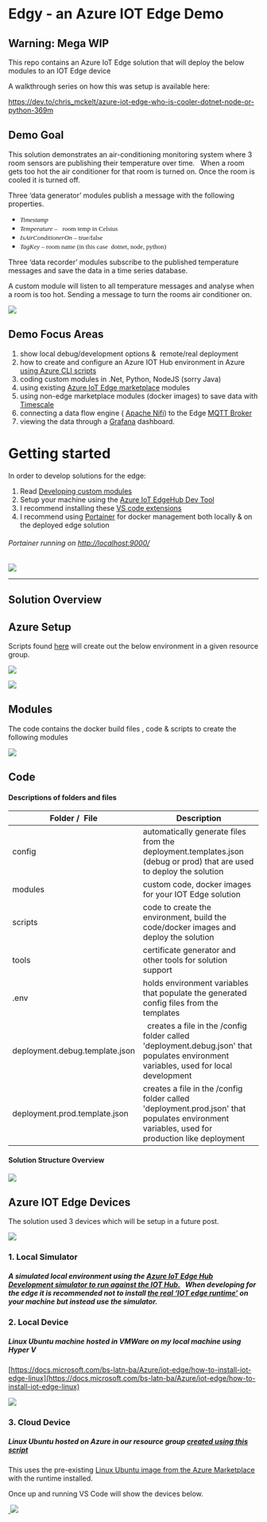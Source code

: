  

# Edgy - an Azure IOT Edge Demo

## Warning: Mega WIP

This repo contains an Azure IoT Edge solution that will deploy the below modules to an IOT Edge device

A walkthrough series on how this was setup is available here:

https://dev.to/chris_mckelt/azure-iot-edge-who-is-cooler-dotnet-node-or-python-369m
 
## Demo Goal

This solution demonstrates an air-conditioning monitoring system where 3 room sensors are publishing their temperature over time.   When a room gets too hot the air conditioner for that room is turned on. Once the room is cooled it is turned off.

Three ‘data generator’ modules publish a message with the following properties.

*   <span style="font-family: calibri light; font-size: small;">_Timestamp_ </span>
*   <span style="font-family: calibri light; font-size: small;">_Temperature_ –   room temp in Celsius</span>
*   <span style="font-family: calibri light; font-size: small;">_IsAirConditionerOn_ – true/false</span>
*   <span style="font-family: calibri light; font-size: small;">_TagKey_ – room name (in this case  dotnet, node, python)</span>

Three ‘data recorder’ modules subscribe to the published temperature messages and save the data in a time series database.

A custom module will listen to all temperature messages and analyse when a room is too hot. Sending a message to turn the rooms air conditioner on.

![](https://user-images.githubusercontent.com/662868/76138797-6afb6a80-6085-11ea-93dd-2a8fda17583a.png)

## Demo Focus Areas

1.  show local debug/development options &  remote/real deployment
2.  how to create and configure an Azure IOT Hub environment in Azure [using Azure CLI scripts](https://github.com/chrismckelt/edgy/tree/master/scripts/environment)
3.  coding custom modules in .Net, Python, NodeJS (sorry Java)
4.  using existing [Azure IoT Edge marketplace](https://aka.ms/iot-edge-marketplace) modules
5.  using non-edge marketplace modules (docker images) to save data with [Timescale](https://www.timescale.com/)
6.  connecting a data flow engine ( [Apache Nifi](https://nifi.apache.org/)) to the Edge [MQTT Broker](https://docs.microsoft.com/en-us/azure/iot-hub/iot-hub-mqtt-support)
7.  viewing the data through a [Grafana](https://grafana.com/) dashboard.

# Getting started

In order to develop solutions for the edge:

1.  Read [Developing custom modules](https://docs.microsoft.com/en-us/azure/iot-edge/how-to-vs-code-develop-module)
2.  Setup your machine using the [Azure IoT EdgeHub Dev Tool](https://github.com/Azure/iotedgedev)
3.  I recommend installing these [VS code extensions](https://marketplace.visualstudio.com/items?itemName=vsciot-vscode.azure-iot-edge)
4.  I recommend using [Portainer](https://www.portainer.io/) for docker management both locally & on the deployed edge solution

###### Portainer running on [http://localhost:9000/](http://localhost:9000/)

![](https://user-images.githubusercontent.com/662868/76701501-ae487f80-66fc-11ea-861a-2f04c19bdf56.png)

* * *

## Solution Overview

## Azure Setup

Scripts found [here](https://github.com/chrismckelt/edgy/tree/master/scripts/environment) will create out the below environment in a given resource group.

![](https://user-images.githubusercontent.com/662868/75736348-ed0f2a80-5d37-11ea-9aac-0c43c68b7911.png)

![](https://user-images.githubusercontent.com/662868/75735359-75d89700-5d35-11ea-8b46-9e5be2274d46.png)

## Modules

The code contains the docker build files , code & scripts to create the following modules

![](https://user-images.githubusercontent.com/662868/75736364-fa2c1980-5d37-11ea-99f9-42eb41fb7ea1.png)

## Code

#### Descriptions of folders and files

<table>

<tbody>

<tr>

<th>Folder /  File</th>

<th>Description</th>

</tr>

</tbody>

<tbody>

<tr>

<td>config</td>

<td>automatically generate files from the deployment.templates.json (debug or prod) that are used to deploy the solution</td>

</tr>

<tr>

<td>modules</td>

<td>custom code, docker images for your IOT Edge solution</td>

</tr>

<tr>

<td>scripts</td>

<td>code to create the environment, build the code/docker images and deploy the solution</td>

</tr>

<tr>

<td>tools</td>

<td>certificate generator and other tools for solution support</td>

</tr>

<tr>

<td>.env</td>

<td>holds environment variables that populate the generated config files from the templates</td>

</tr>

<tr>

<td>deployment.debug.template.json</td>

<td>  creates a file in the /config folder called 'deployment.debug.json' that populates environment variables, used for local development</td>

</tr>

<tr>

<td>deployment.prod.template.json</td>

<td>creates a file in the /config folder called 'deployment.prod.json' that populates environment variables, used for production like deployment</td>

</tr>

</tbody>

</table>

#### Solution Structure Overview

![](https://user-images.githubusercontent.com/662868/75339444-81f2cd80-58cb-11ea-8c08-eb485e8b5e4b.png)

## Azure IOT Edge Devices

The solution used 3 devices which will be setup in a future post.

![](https://user-images.githubusercontent.com/662868/76172689-62b14580-61d3-11ea-8dd5-26fb9c1f4d40.png)

### 1\. Local Simulator

##### A simulated local environment using the [Azure IoT Edge Hub Development simulator to run against the IOT Hub.](https://github.com/Azure/iotedgehubdev)   When developing for the edge it is recommended <span style="font-weight: bold;">not</span> to install [the real ‘IOT edge runtime’](https://docs.microsoft.com/bs-latn-ba/Azure/iot-edge/how-to-install-iot-edge-linux) on your machine but instead use the simulator.

### 2\. Local Device

##### Linux Ubuntu machine hosted in VMWare on my local machine using Hyper V

[https://docs.microsoft.com/bs-latn-ba/Azure/iot-edge/how-to-install-iot-edge-linux](https://docs.microsoft.com/bs-latn-ba/Azure/iot-edge/how-to-install-iot-edge-linux)

![](https://user-images.githubusercontent.com/662868/76173281-1d901200-61d9-11ea-9a9c-bdceacf476c9.png)

### 3\. Cloud Device

##### Linux Ubuntu hosted on Azure in our resource group [created using this script](https://github.com/chrismckelt/edgy/blob/master/scripts/environment/init.ps1)

This uses the pre-existing [Linux Ubuntu image from the Azure Marketplace](https://azuremarketplace.microsoft.com/en-us/marketplace/apps/microsoft_iot_edge.iot_edge_vm_ubuntu?tab=overview)  with the runtime installed.

Once up and running VS Code will show the devices below.

[ ![](https://user-images.githubusercontent.com/662868/76172706-870d2200-61d3-11ea-8c02-eb29f5813075.png)](https://user-images.githubusercontent.com/662868/76172706-870d2200-61d3-11ea-8c02-eb29f5813075.png "https://user-images.githubusercontent.com/662868/76172706-870d2200-61d3-11ea-8c02-eb29f5813075.png")


